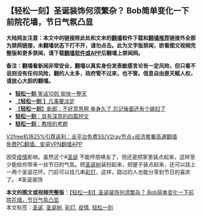  <h2>【轻松一刻】圣诞装饰何须繁杂？ Bob简单变化一下前院花墙，节日气氛凸显</h2> <p class="notice"><b>大陆网友注意：本文中的链接除此处和文末的<a href="https://github.com/bannedbook/fanqiang" >翻墙</a>软件下载和<a href="https://github.com/killgcd/justmysocks/blob/master/README.md">翻墙推荐</a>链接外全部为禁网链接，未翻墙状态下打不开，请勿点击。此为文字版禁闻，欲看图文视频完整版和更多禁闻，请下载<a href="https://github.com/bannedbook/fanqiang">翻墙软件或APP</a>后翻墙上禁闻网。</p><p>备注：翻墙看新闻非常安全，翻墙以真实身份发表敏感言论有一定风险，但只看不说则没有任何风险，翻的人太多，政府管不过来，也不管。信息自由是天赋人权，请放心大胆的翻墙。</b></p>  <div class="entry"> <p>                                                                                                                                                                                                    </p>  <ul class='op-related-articles' title='相关阅读'> <li><a href='https://www.bannedbook.org/bnews/funmedia/20191103/1217183.html' target='_blank'><b>轻松一刻</b> 笑话10则 愉快一整天</a></li> <li><a href='https://www.bannedbook.org/bnews/funmedia/20180518/943148.html' target='_blank'>【<b>轻松一刻</b> 】凡事要淡定</a></li> <li><a href='https://www.bannedbook.org/bnews/funmedia/20180509/939498.html' target='_blank'>【<b>轻松一刻</b>】新郎：不好意思啊 单身久了 忘记後面还有个媳妇了</a></li> <li><a href='https://www.bannedbook.org/bnews/funmedia/20180406/924115.html' target='_blank'><b>轻松一刻</b>：具有深意的四篇短文</a></li> <li><a href='https://www.bannedbook.org/bnews/funmedia/20180306/910270.html' target='_blank'><b>轻松一刻</b>：教授的考题</a></li> </ul> <p class="texttj"> <a href="https://github.com/bannedbook/fanqiang/wiki/V2ray%E6%9C%BA%E5%9C%BA" target="_blank">V2free机场25%引荐返利：全平台免费SS/V2ray节点+经济套餐高速翻墙</a><br/> <a href="https://github.com/bannedbook/fanqiang/wiki/%E7%A6%81%E9%97%BB%E7%BD%91%E5%AE%89%E5%8D%93%E7%BF%BB%E5%A2%99%E6%96%B0%E9%97%BBAPP" target="_blank">免费PC翻墙、安卓VPN翻墙APP</a></p><p>因受<a href="https://www.bannedbook.org/bnews/tag/%E7%96%AB%E6%83%85/" class="st_tag internal_tag" rel="tag" title="标签 疫情 下的日志">疫情</a>影响，虽然这个#<a href="https://www.bannedbook.org/bnews/tag/%E5%9C%A3%E8%AF%9E/" class="st_tag internal_tag" rel="tag" title="标签 圣诞 下的日志">圣诞</a> 不能呼朋唤友了，但还是把家里装点起来，这样至少能给你带来一丝节日的气氛。把<a href="https://www.bannedbook.org/bnews/tag/%e5%9c%a3%e8%af%9e%e6%a0%91/" class="st_tag internal_tag" rel="tag" title="标签 圣诞树 下的日志">圣诞树</a>装扮起来，把屋子装点起来，还可以挂上一两个圣诞花环。门前可以挂几串<a href="https://www.bannedbook.org/bnews/tag/%E5%BD%A9%E7%81%AF/" class="st_tag internal_tag" rel="tag" title="标签 彩灯 下的日志">彩灯</a>，这样，路过的人也能分享到节日的喜庆了。 #圣诞装饰</p> <a name='sharetosocial'></a>       <div><b>本文的图文或视频完整版</b>：<a href='https://www.bannedbook.org/bnews/comments/20201220/1451689.html'>【轻松一刻】圣诞装饰何须繁杂？ Bob简单变化一下前院花墙，节日气氛凸显</a></div>  </div><!--END ENTRY--> <div class="postfooter"> <div>本文标签：<a href="https://www.bannedbook.org/bnews/tag/%E5%9C%A3%E8%AF%9E/" rel="tag">圣诞</a>, <a href="https://www.bannedbook.org/bnews/tag/%e5%9c%a3%e8%af%9e%e6%a0%91/" rel="tag">圣诞树</a>, <a href="https://www.bannedbook.org/bnews/tag/%E5%BD%A9%E7%81%AF/" rel="tag">彩灯</a>, <a href="https://www.bannedbook.org/bnews/tag/%E7%96%AB%E6%83%85/" rel="tag">疫情</a>, <a href="https://www.bannedbook.org/bnews/tag/%e8%bd%bb%e6%9d%be%e4%b8%80%e5%88%bb/" rel="tag">轻松一刻</a></div>  </div><!--END POSTFOOTER--> 